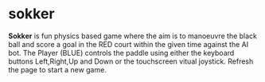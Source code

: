 # sokker

<b>Sokker</b> is fun physics based game where the aim is to manoeuvre the black ball and score a goal in the RED court within the given time against the AI bot. The Player (BLUE) controls the paddle using either the keyboard buttons Left,Right,Up and Down or the touchscreen vitual joystick. Refresh the page to start a new game.

